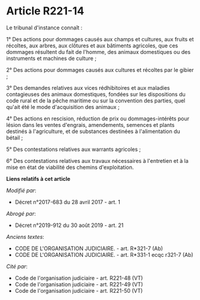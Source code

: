 # Article R221-14

Le tribunal d'instance connaît :

1° Des actions pour dommages causés aux champs et cultures, aux fruits et récoltes, aux arbres, aux clôtures et aux bâtiments
agricoles, que ces dommages résultent du fait de l'homme, des animaux domestiques ou des instruments et machines de culture ;

2° Des actions pour dommages causés aux cultures et récoltes par le gibier ;

3° Des demandes relatives aux vices rédhibitoires et aux maladies contagieuses des animaux domestiques, fondées sur les
dispositions du code rural et de la pêche maritime ou sur la convention des parties, quel qu'ait été le mode d'acquisition
des animaux ;

4° Des actions en rescision, réduction de prix ou dommages-intérêts pour lésion dans les ventes d'engrais, amendements,
semences et plants destinés à l'agriculture, et de substances destinées à l'alimentation du bétail ;

5° Des contestations relatives aux warrants agricoles ;

6° Des contestations relatives aux travaux nécessaires à l'entretien et à la mise en état de viabilité des chemins
d'exploitation.

**Liens relatifs à cet article**

_Modifié par_:

  - Décret n°2017-683 du 28 avril 2017 - art. 1

_Abrogé par_:

  - Décret n°2019-912 du 30 août 2019 - art. 21

_Anciens textes_:

  - CODE DE L'ORGANISATION JUDICIAIRE. - art. R*321-7 (Ab)
  - CODE DE L'ORGANISATION JUDICIAIRE. - art. R*331-1 ecqc r321-7 (Ab)

_Cité par_:

  - Code de l'organisation judiciaire - art. R221-48 (VT)
  - Code de l'organisation judiciaire - art. R221-49 (VT)
  - Code de l'organisation judiciaire - art. R221-50 (VT)
